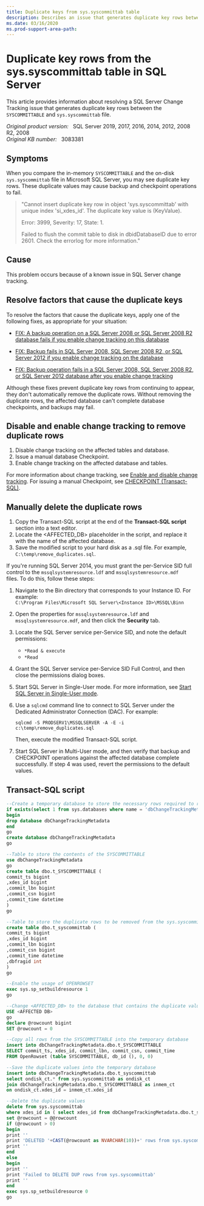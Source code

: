 ```yaml
---
title: Duplicate keys from sys.syscommittab table
description: Describes an issue that generates duplicate key rows between the SYSCOMMITTABLE and the on-disk sys.syscommittab file. This is a SQL Server Change Tracking issue. A resolution is provided.
ms.date: 03/16/2020
ms.prod-support-area-path:
---
```

# Duplicate key rows from the sys.syscommittab table in SQL Server

This article provides information about resolving a SQL Server Change Tracking issue that generates duplicate key rows between the `SYSCOMMITTABLE` and `sys.syscommittab` file.

_Original product version:_ &nbsp; SQL Server 2019, 2017, 2016, 2014, 2012, 2008 R2, 2008  
_Original KB number:_ &nbsp; 3083381

## Symptoms

When you compare the in-memory `SYSCOMMITTABLE` and the on-disk `sys.syscommittab` file in Microsoft SQL Server, you may see duplicate key rows. These duplicate values may cause backup and checkpoint operations to fail.

> "Cannot insert duplicate key row in object 'sys.syscommittab' with unique index 'si_xdes_id'. The duplicate key value is (KeyValue).
>
> Error: 3999, Severity: 17, State: 1.
>
> Failed to flush the commit table to disk in dbidDatabaseID due to error 2601. Check the errorlog for more information."

## Cause

This problem occurs because of a known issue in SQL Server change tracking.

## Resolve factors that cause the duplicate keys

To resolve the factors that cause the duplicate keys, apply one of the following fixes, as appropriate for your situation:

- [FIX: A backup operation on a SQL Server 2008 or SQL Server 2008 R2 database fails if you enable change tracking on this database](https://support.microsoft.com/help/2522893)

- [FIX: Backup fails in SQL Server 2008, SQL Server 2008 R2, or SQL Server 2012 if you enable change tracking on the database](https://support.microsoft.com/kb/2603910) 

- [FIX: Backup operation fails in a SQL Server 2008, SQL Server 2008 R2, or SQL Server 2012 database after you enable change tracking](https://support.microsoft.com/kb/2682488)

Although these fixes prevent duplicate key rows from continuing to appear, they don't automatically remove the duplicate rows. Without removing the duplicate rows, the affected database can't complete database checkpoints, and backups may fail.

## Disable and enable change tracking to remove duplicate rows

1. Disable change tracking on the affected tables and database.
2. Issue a manual database Checkpoint.
3. Enable change tracking on the affected database and tables.

For more information about change tracking, see [Enable and disable change tracking](https://docs.microsoft.com/sql/relational-databases/track-changes/enable-and-disable-change-tracking-sql-server). For issuing a manual Checkpoint, see [CHECKPOINT (Transact-SQL)](https://docs.microsoft.com/sql/t-sql/language-elements/checkpoint-transact-sql).

## Manually delete the duplicate rows

1. Copy the Transact-SQL script at the end of the **Transact-SQL script** section into a text editor.
2. Locate the \<AFFECTED_DB> placeholder in the script, and replace it with the name of the affected database.
3. Save the modified script to your hard disk as a .sql file. For example, `C:\temp\remove_duplicates.sql`.

If you're running SQL Server 2014, you must grant the per-Service SID full control to the `mssqlsystemresource.ldf` and `mssqlsystemresource.mdf` files. To do this, follow these steps:

1. Navigate to the Bin directory that corresponds to your Instance ID. For example:  
`C:\Program Files\Microsoft SQL Server\<Instance ID>\MSSQL\Binn`

2. Open the properties for `mssqlsystemresource.ldf` and `mssqlsystemresource.mdf`, and then click the **Security** tab.
3. Locate the SQL Server service per-Service SID, and note the default permissions:

    - `*Read & execute`
    - `*Read`

4. Grant the SQL Server service per-Service SID Full Control, and then close the permissions dialog boxes.
5. Start SQL Server in Single-User mode. For more information, see [Start SQL Server in Single-User mode](https://docs.microsoft.com/sql/database-engine/configure-windows/start-sql-server-in-single-user-mode).
6. Use a `sqlcmd` command line to connect to SQL Server under the Dedicated Administrator Connection (DAC). For example:

    ```console
    sqlcmd -S PRODSERV1\MSSQLSERVER -A -E -i c:\temp\remove_duplicates.sql
    ```

   Then, execute the modified Transact-SQL script.

7. Start SQL Server in Multi-User mode, and then verify that backup and CHECKPOINT operations against the affected database complete successfully. If step 4 was used, revert the permissions to the default values.

## Transact-SQL script

```sql
--Create a temporary database to store the necessary rows required to remove the duplicate data
if exists(select 1 from sys.databases where name = 'dbChangeTrackingMetadata')
begin
drop database dbChangeTrackingMetadata
end
go
create database dbChangeTrackingMetadata
go

--Table to store the contents of the SYSCOMMITTABLE
use dbChangeTrackingMetadata
go
create table dbo.t_SYSCOMMITTABLE (
commit_ts bigint
,xdes_id bigint
,commit_lbn bigint
,commit_csn bigint
,commit_time datetime
)
go

--Table to store the duplicate rows to be removed from the sys.syscommittab table
create table dbo.t_syscommittab (
commit_ts bigint
,xdes_id bigint
,commit_lbn bigint
,commit_csn bigint
,commit_time datetime
,dbfragid int
)
go

--Enable the usage of OPENROWSET
exec sys.sp_setbuildresource 1
go

--Change <AFFECTED_DB> to the database that contains the duplicate values
USE <AFFECTED DB>
go
declare @rowcount bigint
SET @rowcount = 0

--Copy all rows from the SYSCOMMITTABLE into the temporary database
insert into dbChangeTrackingMetadata.dbo.t_SYSCOMMITTABLE
SELECT commit_ts, xdes_id, commit_lbn, commit_csn, commit_time
FROM OpenRowset (table SYSCOMMITTABLE, db_id (), 0, 0)

--Save the duplicate values into the temporary database
insert into dbChangeTrackingMetadata.dbo.t_syscommittab
select ondisk_ct.* from sys.syscommittab as ondisk_ct
join dbChangeTrackingMetadata.dbo.t_SYSCOMMITTABLE as inmem_ct
on ondisk_ct.xdes_id = inmem_ct.xdes_id

--Delete the duplicate values
delete from sys.syscommittab
where xdes_id in ( select xdes_id from dbChangeTrackingMetadata.dbo.t_syscommittab )
set @rowcount = @@rowcount
if (@rowcount > 0)
begin
print ''
print 'DELETED '+CAST(@rowcount as NVARCHAR(10))+' rows from sys.syscommittab that were also stored in SYSCOMMITTABLE'
print ''
end
else
begin
print ''
print 'Failed to DELETE DUP rows from sys.syscommittab'
print ''
end
exec sys.sp_setbuildresource 0
go
```
